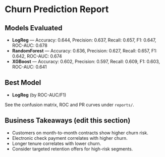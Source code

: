 # Churn Prediction Report

## Models Evaluated

- **LogReg** — Accuracy: 0.644, Precision: 0.637, Recall: 0.657, F1: 0.647, ROC-AUC: 0.678
- **RandomForest** — Accuracy: 0.636, Precision: 0.627, Recall: 0.657, F1: 0.642, ROC-AUC: 0.674
- **XGBoost** — Accuracy: 0.602, Precision: 0.597, Recall: 0.609, F1: 0.603, ROC-AUC: 0.641

## Best Model
- **LogReg** (by ROC-AUC/F1)

See the confusion matrix, ROC and PR curves under `reports/`.


## Business Takeaways (edit this section)
- Customers on month-to-month contracts show higher churn risk.
- Electronic check payment correlates with higher churn.
- Longer tenure correlates with lower churn.
- Consider targeted retention offers for high-risk segments.
